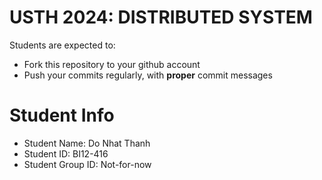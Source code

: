 USTH 2024: DISTRIBUTED SYSTEM
=====================================================

Students are expected to:
* Fork this repository to your github account
* Push your commits regularly, with **proper** commit messages


Student Info
=========================

* Student Name: Do Nhat Thanh
* Student ID: BI12-416
* Student Group ID: Not-for-now
